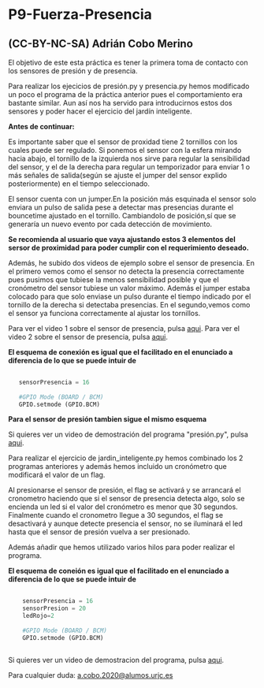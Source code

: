 # P9-Fuerza-Presencia

## (CC-BY-NC-SA) Adrián Cobo Merino

El objetivo de este esta práctica es tener la primera toma de contacto con los sensores de presión y de presencia.

Para realizar los ejecicios de presión.py y presencia.py hemos modificado un poco el programa de la práctica anterior pues el comportamiento 
era bastante similar. Aun así nos ha servido para introducirnos estos dos sensores y poder hacer el ejercicio del jardín inteligente.

**Antes de continuar:**

Es importante saber que el sensor de proxidad tiene 2 tornillos con los cuales puede ser regulado. Si ponemos el sensor con la esfera mirando
hacia abajo, el tornillo de la izquierda nos sirve para regular la sensibilidad del sensor, y el de la derecha para regular un temporizador 
para enviar 1 o más señales de salida(según se ajuste el jumper del sensor explido posteriormente) en el tiempo seleccionado. 

El sensor cuenta con un jumper.En la posición más esquinada el sensor solo enviara un pulso de salida pese a detectar mas presencias
durante el bouncetime ajustado en el tornillo. Cambiandolo de posición,sí que se generaría un nuevo evento por cada detección
de movimiento.

**Se recomienda al usuario que vaya ajustando estos 3 elementos del sersor de proximidad para poder cumplir con el requerimiento deseado.** 

Además, he subido dos videos de ejemplo sobre el sensor de presencia. En el primero vemos como el sensor no detecta la presencia
correctamente pues pusimos que tubiese la menos sensibilidad posible y que el cronómetro del sensor tubiese un valor máximo. Además el 
jumper estaba colocado para que solo enviase un pulso durante el tiempo indicado por el tornillo de la derecha si detectaba presencias.
En el segundo,vemos como el sensor ya funciona correctamente al ajustar los tornillos.

Para ver el video 1 sobre el sensor de presencia, pulsa [aqui](https://drive.google.com/file/d/1eGHyPk4TzpwS6tXNx0YoAtnOmYzHVtVp/view?usp=sharing).
Para ver el video 2 sobre el sensor de presencia, pulsa [aqui](https://drive.google.com/file/d/1b3hyRx6AsqsTvuRgkNGxKWlDZyfwUoql/view?usp=sharing).

**El esquema de conexión es igual que el facilitado en el enunciado a diferencia de lo que se puede intuir de**

```python
   
   sensorPresencia = 16
   
   #GPIO Mode (BOARD / BCM)
   GPIO.setmode (GPIO.BCM)
```
**Para el sensor de presión tambien sigue el mismo esquema**

Si quieres ver un video de demostración del programa "presión.py", pulsa [aqui](https://drive.google.com/file/d/1o0RCPiRUgLOWhlj3wLzQ05gJH_ioiWLC/view?usp=sharing).

Para realizar el ejercicio de jardin_inteligente.py hemos combinado los 2 programas anteriores y además hemos incluido un cronómetro que 
modificará el valor de un flag. 

Al presionarse el sensor de presión, el flag se activará y se arrancará el cronometro haciendo que si el sensor de presencia detecta algo, 
solo se encienda un led si el valor del cronómetro es menor que 30 segundos. Finalmente cuando el cronometro llegue a 30 segundos, 
el flag se desactivará y aunque detecte presencia el sensor, no se iluminará el led hasta que el sensor de presión vuelva a ser presionado.

Además añadir que hemos utilizado varios hilos para poder realizar el programa.

**El esquema de coneión es igual que el facilitado en el enunciado a diferencia de lo que se puede intuir de**

```python
   
	sensorPresencia = 16
	sensorPresion = 20
	ledRojo=2
	
	#GPIO Mode (BOARD / BCM)
    GPIO.setmode (GPIO.BCM)
	
```

Si quieres ver un video de demostracion del programa, pulsa [aqui](https://drive.google.com/file/d/1w_W2qdlp-PyUKYmtU29bG8oqfgi59ctj/view?usp=sharing).

Para cualquier duda: <a.cobo.2020@alumos.urjc.es>
